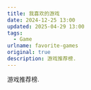 ```yaml
---
title: 我喜欢的游戏
date: 2024-12-25 13:00
updated: 2025-04-29 13:00
tags: 
  - Game
urlname: favorite-games
original: true
description: 游戏推荐榜.
---
```

游戏推荐榜.
<!--more-->
<script>
  window.location.href = "/2019/favorite-games";
</script>